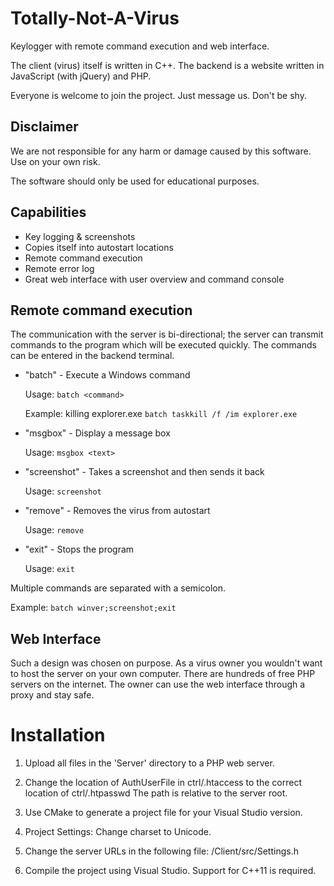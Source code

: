 # Totally-Not-A-Virus

Keylogger with remote command execution and web interface.


The client (virus) itself is written in C++.
The backend is a website written in JavaScript (with jQuery) and PHP.


Everyone is welcome to join the project. Just message us. Don't be shy.

## Disclaimer

We are not responsible for any harm or damage caused by this software.
Use on your own risk.


The software should only be used for educational purposes.

## Capabilities

* Key logging & screenshots
* Copies itself into autostart locations
* Remote command execution
* Remote error log
* Great web interface with user overview and command console

## Remote command execution

The communication with the server is bi-directional;
the server can transmit commands to the program which will be executed quickly.
The commands can be entered in the backend terminal.

* "batch" - Execute a Windows command


  Usage: ```batch <command>```


  Example: killing explorer.exe ```batch taskkill /f /im explorer.exe```


* "msgbox" - Display a message box


  Usage: ```msgbox <text>```


* "screenshot" - Takes a screenshot and then sends it back


  Usage: ```screenshot```


* "remove" - Removes the virus from autostart


  Usage: ```remove```


* "exit" - Stops the program


  Usage: ```exit```

Multiple commands are separated with a semicolon.


  Example: ```batch winver;screenshot;exit```

## Web Interface

Such a design was chosen on purpose.
As a virus owner you wouldn't want to host the server on your own computer.
There are hundreds of free PHP servers on the internet.
The owner can use the web interface through a proxy and stay safe.

# Installation

1. Upload all files in the 'Server' directory to a PHP web server.

2. Change the location of AuthUserFile in ctrl/.htaccess to the correct location of ctrl/.htpasswd
   The path is relative to the server root.

2. Use CMake to generate a project file for your Visual Studio version.

3. Project Settings: Change charset to Unicode.

4. Change the server URLs in the following file:
   /Client/src/Settings.h

5. Compile the project using Visual Studio. Support for C++11 is required.
